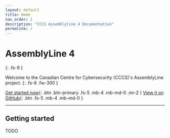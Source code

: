 ```yaml
---
layout: default
title: Home
nav_order: 1
description: "CCCS Assemblyline 4 Documentation"
permalink: /
---
```


# AssemblyLine 4
{: .fs-9 }

Welcome to the Canadian Centre for Cybersecurity (CCCS)'s AssemblyLine project.
{: .fs-6 .fw-300 }

[Get started now](#getting-started){: .btn .btn-primary .fs-5 .mb-4 .mb-md-0 .mr-2 } [View it on GitHub](https://github.com/cybercentrecanada/assemblyline4){: .btn .fs-5 .mb-4 .mb-md-0 }

---

## Getting started

TODO
